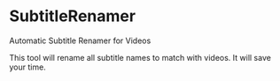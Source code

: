 # SubtitleRenamer
Automatic Subtitle Renamer for Videos

This tool will rename all subtitle names to match with videos. It will save your time.
